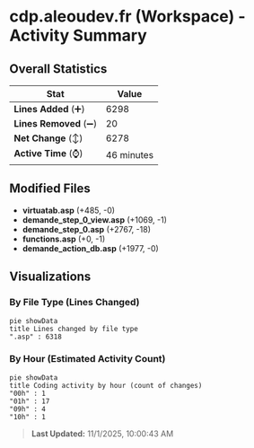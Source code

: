 # cdp.aleoudev.fr (Workspace) - Activity Summary 

## Overall Statistics

| Stat                   | Value                                                             |
| ---------------------- | ----------------------------------------------------------------- |
| **Lines Added** (➕)   | 6298                                          |
| **Lines Removed** (➖) | 20                                        |
| **Net Change** (↕)    | 6278                |
| **Active Time** (⌚)   | 46 minutes |


## Modified Files
- **virtuatab.asp** (+485, -0)
- **demande_step_0_view.asp** (+1069, -1)
- **demande_step_0.asp** (+2767, -18)
- **functions.asp** (+0, -1)
- **demande_action_db.asp** (+1977, -0)

## Visualizations

### By File Type (Lines Changed)

```mermaid
pie showData
title Lines changed by file type
".asp" : 6318
```

### By Hour (Estimated Activity Count)

```mermaid
pie showData
title Coding activity by hour (count of changes)
"00h" : 1
"01h" : 17
"09h" : 4
"10h" : 1
```


> **Last Updated:** 11/1/2025, 10:00:43 AM